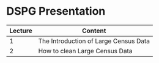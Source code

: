# DSPG Presentation
| Lecture                   | Content                             |
|---------------------------|-------------------------------------|
| 1   | The Introduction of Large Census Data            |
| 2   | How to clean Large Census Data                 |

